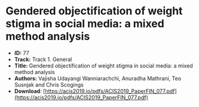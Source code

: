 # Gendered objectification of weight stigma in social media: a mixed method analysis

- **ID:** 77
- **Track:** Track 1. General
- **Title:** Gendered objectification of weight stigma in social media: a mixed method analysis
- **Authors:** Vajisha Udayangi Wanniarachchi, Anuradha Mathrani, Teo Susnjak and Chris Scogings
- **Download**: [https://acis2019.io/pdfs/ACIS2019_PaperFIN_077.pdf](https://acis2019.io/pdfs/ACIS2019_PaperFIN_077.pdf)